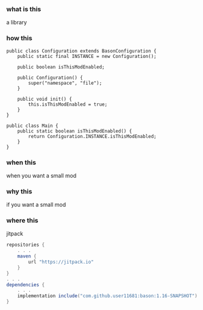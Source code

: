 ### what is this
a library

### how this
```
public class Configuration extends BasonConfiguration {
    public static final INSTANCE = new Configuration();

    public boolean isThisModEnabled;

    public Configuration() {
        super("namespace", "file");
    }
    
    public void init() {
        this.isThisModEnabled = true;
    }
}

public class Main {
    public static boolean isThisModEnabled() {
        return Configuration.INSTANCE.isThisModEnabled;
    }
}
```

### when this
when you want a small mod

### why this
if you want a small mod

### where this
jitpack

```gradle
repositories {
    . . .
    maven {
        url "https://jitpack.io"
    }
}
. . .
dependencies {
    . . .
    implementation include("com.github.user11681:bason:1.16-SNAPSHOT")
}
```
